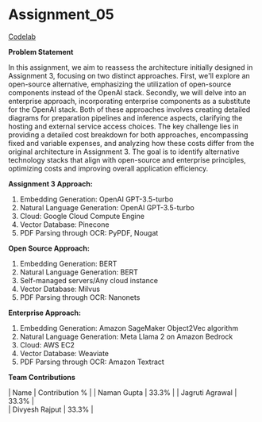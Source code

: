 # Assignment_05

[Codelab](https://codelabs-preview.appspot.com/?file_id=1Bg3zzbtiD4Ffq-TfRzreiTfZmB-cUurx5_3hZL0qs8k#0)

**Problem Statement**

In this assignment, we aim to reassess the architecture initially designed in Assignment 3, focusing on two distinct approaches. First, we'll explore an open-source alternative, emphasizing the utilization of open-source components instead of the OpenAI stack. Secondly, we will delve into an enterprise approach, incorporating enterprise components as a substitute for the OpenAI stack. Both of these approaches involves creating detailed diagrams for preparation pipelines and inference aspects, clarifying the hosting and external service access choices. The key challenge lies in providing a detailed cost breakdown for both approaches, encompassing fixed and variable expenses, and analyzing how these costs differ from the original architecture in Assignment 3. The goal is to identify alternative technology stacks that align with open-source and enterprise principles, optimizing costs and improving overall application efficiency.

**Assignment 3 Approach:**

1. Embedding Generation: OpenAI GPT-3.5-turbo
2. Natural Language Generation: OpenAI GPT-3.5-turbo	
3. Cloud: Google Cloud Compute Engine
4. Vector Database: Pinecone
5. PDF Parsing through OCR: PyPDF, Nougat

**Open Source Approach:**

1. Embedding Generation: BERT
2. Natural Language Generation: BERT	
3. Self-managed servers/Any cloud instance
4. Vector Database: Milvus
5. PDF Parsing through OCR: Nanonets

**Enterprise Approach:**

1. Embedding Generation: Amazon SageMaker Object2Vec algorithm
2. Natural Language Generation: Meta Llama 2 on Amazon Bedrock
3. Cloud: AWS EC2
4. Vector Database: Weaviate
5. PDF Parsing through OCR: Amazon Textract

**Team Contributions**

| Name	| Contribution %	|
| Naman Gupta	| 33.3%	|
| Jagruti Agrawal	| 33.3% |	
| Divyesh Rajput	| 33.3%	|
